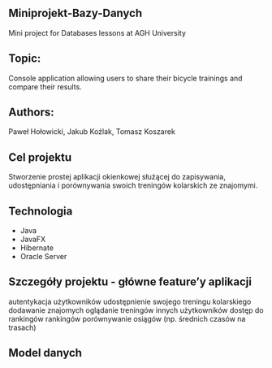 ## Miniprojekt-Bazy-Danych
Mini project for Databases lessons at AGH University

## Topic:
Console application allowing users to share their bicycle trainings and compare their results.

## Authors:
Paweł Hołowicki, Jakub Koźlak, Tomasz Koszarek



## Cel projektu
Stworzenie prostej aplikacji okienkowej służącej do zapisywania, udostępniania i porównywania swoich treningów kolarskich ze znajomymi.

## Technologia
* Java
* JavaFX
* Hibernate
* Oracle Server

## Szczegóły projektu - główne feature’y aplikacji
autentykacja użytkowników
udostępnienie swojego treningu kolarskiego
dodawanie znajomych
oglądanie treningów innych użytkowników
dostęp do rankingów rankingów
porównywanie osiągów (np. średnich czasów na trasach)

## Model danych




